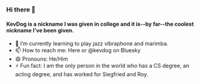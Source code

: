 ### Hi there 👋

#### KevDog is a nickname I was given in college and it is--by far--the coolest nickname I've been given.


- 🌱 I’m currently learning to play jazz vibraphone and marimba.
- 📫 How to reach me: Here or @kevdog on Bluesky
- 😄 Pronouns: He/Him
- ⚡ Fun fact: I am the only person in the world who has a CS degree, an acting degree, and has worked for Siegfried and Roy.

<!--
- 👯 I’m looking to collaborate on ...
- 🤔 I’m looking for help with ...
- 💬 Ask me about ...
-->
